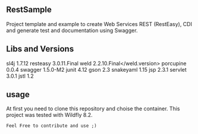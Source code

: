 ## RestSample
Project template and example to create Web Services REST (RestEasy), CDI and generate test and documentation using Swagger.

## Libs and Versions

sl4j 1.7.12
resteasy 3.0.11.Final
weld 2.2.10.Final</weld.version>
porcupine 0.0.4
swagger 1.5.0-M2
junit 4.12
gson 2.3
snakeyaml 1.15
jsp 2.3.1
servlet 3.0.1
jstl 1.2

## usage
At first you need to clone this repository and choise the container. This project was tested with Wildfly 8.2.

```
Feel Free to contribute and use ;)
```
